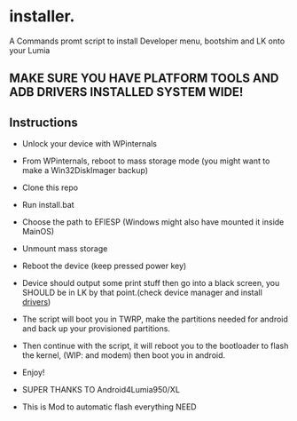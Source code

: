 # installer.

A Commands promt script to install Developer menu, bootshim and LK onto your Lumia
## MAKE SURE YOU HAVE PLATFORM TOOLS AND ADB DRIVERS INSTALLED SYSTEM WIDE!

## Instructions
-   Unlock your device with WPinternals
-   From WPinternals, reboot to mass storage mode (you might want to make a Win32DiskImager backup)
-   Clone this repo
-   Run install.bat
-   Choose the path to EFIESP (Windows might also have mounted it inside MainOS)
-   Unmount mass storage
-   Reboot the device (keep pressed power key)
-   Device should output some print stuff then go into a black screen, you SHOULD be in LK by that point.(check device manager and install [drivers](https://developer.android.com/studio/run/win-usb))
-   The script will boot you in TWRP, make the partitions needed for android and back up your provisioned partitions.
-   Then continue with the script, it will reboot you to the bootloader to flash the kernel, (WIP: and modem) then boot you in android.

-   Enjoy!
-   SUPER THANKS TO Android4Lumia950/XL
-   This is Mod to automatic flash everything NEED
